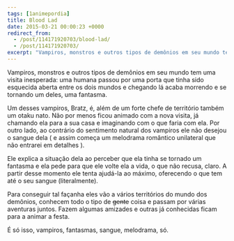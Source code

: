 ```yaml
---
tags: [1animepordia]
title: Blood Lad
date: 2015-03-21 00:00:23 +0000
redirect_from:
  - /post/114171920703/blood-lad/
  - /post/114171920703/
excerpt: "Vampiros, monstros e outros tipos de demônios em seu mundo tem uma visita inesperada: uma humana passou por uma porta que tinha sido esquecida aberta entre os dois mundos e chegando lá acaba morrendo e se tornando um deles, uma fantasma."
---
```


Vampiros, monstros e outros tipos de demônios em seu mundo tem uma
visita inesperada: uma humana passou por uma porta que tinha sido
esquecida aberta entre os dois mundos e chegando lá acaba morrendo e se
tornando um deles, uma fantasma.

Um desses vampiros, Bratz, é, além de um forte chefe de território
também um otaku nato. Não por menos ficou animado com a nova visita, já
chamando ela para a sua casa e imaginando com o que faria com ela. Por
outro lado, ao contrário do sentimento natural dos vampiros ele não
desejou o sangue dela ( e assim começa um melodrama romântico unilateral
que não entrarei em detalhes ).

Ele explica a situação dela ao perceber que ela tinha se tornado um
fantasma e ela pede para que ele volte ela a vida, o que não recusa,
claro. A partir desse momento ele tenta ajudá-la ao máximo, oferecendo o
que tem até o seu sangue (literalmente).

Para conseguir tal façanha eles vão a vários territórios do mundo dos
demônios, conhecem todo o tipo de ~~gente~~ coisa e passam por várias
aventuras juntos. Fazem algumas amizades e outras já conhecidas ficam
para a animar a festa.

É só isso, vampiros, fantasmas, sangue, melodrama, só.


